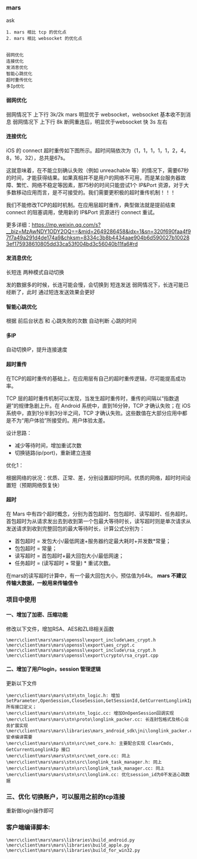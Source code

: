 
### mars

ask
```
1. mars 相比 tcp 的优化点
2. mars 相比 websocket 的优化点


弱网优化
连接优化
发消息优化
智能心跳优化
超时重传优化
多Ip优化

```

#### 弱网优化

弱网情况下 上下行 3k/2k mars 明显优于 websocket，websocket 基本收不到消息
弱网情况下 上下行 8k 断网重连后，明显优于websocket 快 3s 左右 

#### 连接优化
iOS 的 connect 超时重传如下图所示。超时间隔依次为（1，1，1，1，1，2，4，8，16，32），总共是67s。

这就意味着，在不能立刻确认失败（例如 unreachable 等）的情况下，需要67秒的时间，才能获得结果。如果真相并不是用户的网络不可用，而是某台服务器故障、繁忙、网络不稳定等因素，那75秒的时间只能尝试1个 IP&Port 资源，对于大多数移动应用而言，是不可接受的。我们需要更积极的超时重传机制！！！

我们不能修改TCP的超时机制。在应用层超时重传，典型做法就是提前结束 connect 的阻塞调用，使用新的 IP&Port 资源进行 connect 重试。

更多详细：https://mp.weixin.qq.com/s?__biz=MzAwNDY1ODY2OQ==&mid=2649286458&idx=1&sn=320f690faa4f97f7a49a291d4de174a9&chksm=8334c3b8b4434aae904b6d590027b100283ef175938610805dd33ca53f004bd3c56040b11fa6#rd

#### 发消息优化

长短连 两种模式自动切换

发的数据多的时候，长连可能会慢，会切换到 短连发送
弱网情况下，长连可能已经断了，此时 通过短连发送效果会更好

#### 智能心跳优化

根据 前后台状态 和 心跳失败的次数 自动判断 心跳的时间

#### 多IP

自动切换IP，提升连接速度

#### 超时重传

在TCP的超时重传的基础上，在应用层有自己的超时重传逻辑，尽可能提高成功率。

TCP 层的超时重传机制可以发现，当发生超时重传时，重传的间隔以“指数退避”的规律急剧上升。在 Android 系统中，直到16分钟，TCP 才确认失败；在 iOS 系统中，直到1分半到3分半之间，TCP 才确认失败。这些数值在大部分应用中都是不为“用户体验”所接受的。用户体验太差。

设计思路：
- 减少等待时间，增加重试次数
- 切换链路(ip/port)，重新建立连接

优化1：

根据网络的状况：优质、正常、差，分别设置超时时间。优质的网络，超时时间设置短（预期网络恢复快）

#### 超时

在 Mars 中有四个超时概念，分别为首包超时、包包超时、读写超时、任务超时。首包超时为从请求发出去到收到第一个包最大等待时长，读写超时则是单次请求从发送请求到收到完整回包的最大等待时长，计算公式分别为：

- 首包超时 = 发包大小/最低网速+服务器约定最大耗时+并发数*常量；
- 包包超时 = 常量；
- 读写超时 = 首包超时+最大回包大小/最低网速；
- 任务超时 = (读写超时 + 常量) * 重试次数。


在mars的读写超时计算中，有一个最大回包大小，预估值为64k。
**mars 不建议传输大数据，一般用来传输信令**

### 项目中使用

#### 一、增加了加密、压缩功能

修改以下文件，增加RSA、AES和ZLIB相关函数

```
\merc\client\mars\mars\openssl\export_include\aes_crypt.h
\merc\client\mars\mars\openssl\export\aes_crypt.c
\merc\client\mars\mars\openssl\export_include\rsa_crypt.h
\merc\client\mars\mars\openssl\export\crypto\rsa_crypt.cpp
```

#### 二、增加了用户login，session 管理逻辑

更新以下文件

```
\merc\client\mars\mars\stn\stn_logic.h: 增加SetParameter,OpenSession,CloseSession,GetSessionId,GetCurrentLonglinkIp,ClearCmds所有接口定义；
\merc\client\mars\mars\stn\stn_logic.cc: 增加OnOpenSession回调实现
\merc\client\mars\mars\stn\proto\longlink_packer.cc: 长连封包格式及核心业务扩展实现
\merc\client\mars\mars\libraries\mars_android_sdk\jni\longlink_packer.cc: 安卓编译需要
\merc\client\mars\mars\stn\src\net_core.h: 主要配合实现 ClearCmds, GetCurrentLonglinkIp 接口
\merc\client\mars\mars\stn\src\net_core.cc: 同上
\merc\client\mars\mars\stn\src\longlink_task_manager.h: 同上
\merc\client\mars\mars\stn\src\longlink_task_manager.cc: 同上
\merc\client\mars\mars\stn\src\longlink.cc: 优化session_id为0不发送心跳数据
```

### 三、优化 切换账户，可以服用之前的tcp连接

重新做login操作即可

### 客户端编译脚本:

```
\merc\client\mars\mars\libraries\build_android.py
\merc\client\mars\mars\libraries\build_apple.py
\merc\client\mars\mars\libraries\build_for_win32.py
```